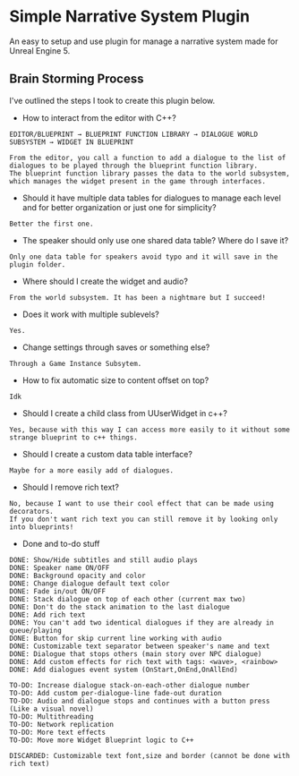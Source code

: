 # Simple Narrative System Plugin
 
An easy to setup and use plugin for manage a narrative system made for Unreal Engine 5.
## Brain Storming Process

I've outlined the steps I took to create this plugin below.

- How to interact from the editor with C++?

```
EDITOR/BLUEPRINT → BLUEPRINT FUNCTION LIBRARY → DIALOGUE WORLD SUBSYSTEM → WIDGET IN BLUEPRINT

From the editor, you call a function to add a dialogue to the list of dialogues to be played through the blueprint function library.  
The blueprint function library passes the data to the world subsystem, which manages the widget present in the game through interfaces.
```

- Should it have multiple data tables for dialogues to manage each level and for better organization or just one for simplicity?

```
Better the first one.
```

- The speaker should only use one shared data table? Where do I save it?  
```
Only one data table for speakers avoid typo and it will save in the plugin folder.
```

- Where should I create the widget and audio?

```
From the world subsystem. It has been a nightmare but I succeed!
```

- Does it work with multiple sublevels?

```
Yes.
```

- Change settings through saves or something else?

```
Through a Game Instance Subsytem.
```

- How to fix automatic size to content offset on top?

```
Idk
```

- Should I create a child class from UUserWidget in c++?

```
Yes, because with this way I can access more easily to it without some strange blueprint to c++ things.
```

- Should I create a custom data table interface?

```
Maybe for a more easily add of dialogues.
```

- Should I remove rich text?

```
No, because I want to use their cool effect that can be made using decorators.
If you don't want rich text you can still remove it by looking only into blueprints!
```


- Done and to-do stuff
```
DONE: Show/Hide subtitles and still audio plays
DONE: Speaker name ON/OFF
DONE: Background opacity and color
DONE: Change dialogue default text color
DONE: Fade in/out ON/OFF
DONE: Stack dialogue on top of each other (current max two)
DONE: Don't do the stack animation to the last dialogue
DONE: Add rich text
DONE: You can't add two identical dialogues if they are already in queue/playing
DONE: Button for skip current line working with audio
DONE: Customizable text separator between speaker's name and text
DONE: Dialogue that stops others (main story over NPC dialogue)
DONE: Add custom effects for rich text with tags: <wave>, <rainbow>
DONE: Add dialogues event system (OnStart,OnEnd,OnAllEnd)

TO-DO: Increase dialogue stack-on-each-other dialogue number
TO-DO: Add custom per-dialogue-line fade-out duration
TO-DO: Audio and dialogue stops and continues with a button press (Like a visual novel)
TO-DO: Multithreading
TO-DO: Network replication
TO-DO: More text effects
TO-DO: Move more Widget Blueprint logic to C++

DISCARDED: Customizable text font,size and border (cannot be done with rich text)
```
